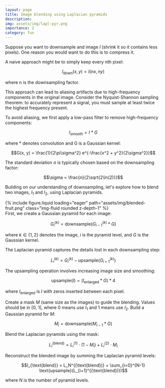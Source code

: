 ```yaml
---
layout: page
title: Image blending using Laplacian pyramids
description: 
img: assets/img/lapl-pyr.png
importance: 2
category: fun
---
```

Suppose you want to downsample and image $I$ (shrink it so it contains less pixels). One reason you would want to do this is to compress it.

A naive approach might be to simply keep every nth pixel:

$$I_{\text{down}}(x,y) = I(nx, ny)$$

where n is the downsampling factor.

This approach can lead to aliasing artifacts due to high-frequency components in the original image. Consider the Nyquist-Shannon sampling theorem: to accurately represent a signal, you must sample at least twice the highest frequency present.

To avoid aliasing, we first apply a low-pass filter to remove high-frequency components:

$$I_{\text{smooth}} = I * G$$

where * denotes convolution and G is a Gaussian kernel:

$$G(x, y) = \frac{1}{2\pi\sigma^2} e^{-\frac{x^2 + y^2}{2\sigma^2}}$$

The standard deviation σ is typically chosen based on the downsampling factor:

$$\sigma = \frac{n}{2\sqrt{2\ln(2)}}$$


Building on our understanding of downsampling, let's explore how to blend two images, $I_1$ and $I_2$, using Laplacian pyramids.
<div class="row mt-3">
    <div class="col-sm mt-3 mt-md-0">
        {% include figure.liquid loading="eager" path="assets/img/blended-fruit.png" class="img-fluid rounded z-depth-1" %}
    </div>
</div>
First, we create a Gaussian pyramid for each image:

$$G_i^{(k)} = \text{downsample}(G_{i-1}^{(k)} * G)$$

where $k \in \{1,2\}$ denotes the image, $i$ is the pyramid level, and $G$ is the Gaussian kernel.

The Laplacian pyramid captures the details lost in each downsampling step:

$$L_i^{(k)} = G_i^{(k)} - \text{upsample}(G_{i+1}^{(k)})$$

The upsampling operation involves increasing image size and smoothing:

$$\text{upsample}(I) = (I_{\text{enlarged}} * G) * 4$$

where $I_{\text{enlarged}}$ is $I$ with zeros inserted between each pixel.

Create a mask $M$ (same size as the images) to guide the blending. Values should be in [0, 1], where 0 means use $I_1$ and 1 means use $I_2$. Build a Gaussian pyramid for $M$:

$$M_i = \text{downsample}(M_{i-1} * G)$$

Blend the Laplacian pyramids using the mask:

$$L_i^{(\text{blend})} = L_i^{(1)} \cdot (1 - M_i) + L_i^{(2)} \cdot M_i$$

Reconstruct the blended image by summing the Laplacian pyramid levels:

$$I_{\text{blend}} = L_N^{(\text{blend})} + \sum_{i=0}^{N-1} \text{upsample}(L_{i+1}^{(\text{blend})})$$

where $N$ is the number of pyramid levels.